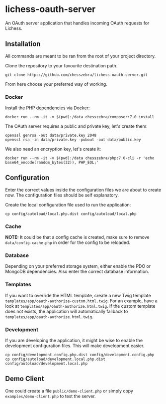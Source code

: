 # lichess-oauth-server

An OAuth server application that handles incoming OAuth requests 
for Lichess.

## Installation

All commands are meant to be ran from the root of your project directory.

Clone the repository to your favourite destination path.

```
git clone https://github.com/chesszebra/lichess-oauth-server.git
```

From here choose your preferred way of working.

### Docker

Install the PHP dependencies via Docker:

```
docker run --rm -it -v $(pwd):/data chesszebra/composer:7.0 install
```

The OAuth server requires a public and private key, let's create them:

```
openssl genrsa -out data/private.key 2048
openssl rsa -in data/private.key -pubout -out data/public.key
```

We also need an encryption key, let's create it:

```
docker run --rm -it -v $(pwd):/data chesszebra/php:7.0-cli -r 'echo base64_encode(random_bytes(32)), PHP_EOL;'
```

## Configuration

Enter the correct values inside the configuration files we are about
to create now. The configuration files should be self explanatory.

Create the local configuration file used to run the application:

```
cp config/autoload/local.php.dist config/autoload/local.php
```

### Cache

**NOTE:** It could be that a config cache is created, make sure
to remove `data/config-cache.php` in order for the config to be reloaded.

### Database

Depending on your preferred storage system, either enable the PDO or MongoDB dependencies.
Also enter the correct database information.

### Templates

If you want to override the HTML template, create a new Twig template
`templates/app/oauth-authorize-custom.html.twig`. For an example, have a 
look at `templates/app/oauth-authorize.html.twig`. If the custom template 
does not exists, the application will automatically fallback to 
`templates/app/oauth-authorize.html.twig`. 

### Development

If you are developing the application, it might be wise to enable
the development configuration files. This will make development easier.

```
cp config/development.config.php.dist config/development.config.php
cp config/autoload/development.local.php.dist config/autoload/development.local.php
```

## Demo Client

One could create a file `public/demo-client.php` or simply copy 
`examples/demo-client.php` to test the server.
